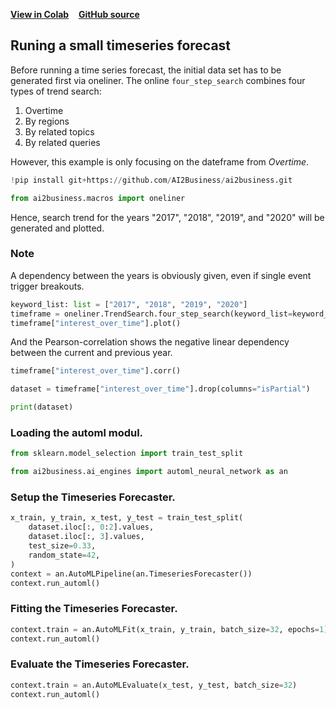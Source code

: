 [**View in Colab**](https://colab.research.google.com/github/ai2business/ai2business/blob/main/docs/ipynb/timeseries_forecast_tutorial.ipynb)   &nbsp; &nbsp;[**GitHub source**](https://github.com/ai2business/ai2business/blob/main/docs/tutorials/timeseries_forecast_tutorial.py)

## Runing a small timeseries forecast

Before running a time series forecast, the initial data set has to be generated first via oneliner. The online `four_step_search` combines four types of trend search:

1. Overtime
2. By regions
3. By related topics
4. By related queries

However, this example is only focusing on the dateframe from *Overtime*.



```python
!pip install git+https://github.com/AI2Business/ai2business.git

```


```python
from ai2business.macros import oneliner

```

Hence, search trend for the years "2017", "2018", "2019", and "2020" will be generated and plotted.

### Note

A dependency between the years is obviously given, even if single event trigger breakouts.



```python
keyword_list: list = ["2017", "2018", "2019", "2020"]
timeframe = oneliner.TrendSearch.four_step_search(keyword_list=keyword_list)
timeframe["interest_over_time"].plot()

```

And the Pearson-correlation shows the negative linear dependency between the current and previous year.



```python
timeframe["interest_over_time"].corr()

dataset = timeframe["interest_over_time"].drop(columns="isPartial")

print(dataset)

```

### Loading the automl modul.



```python
from sklearn.model_selection import train_test_split

from ai2business.ai_engines import automl_neural_network as an

```

### Setup the Timeseries Forecaster.



```python
x_train, y_train, x_test, y_test = train_test_split(
    dataset.iloc[:, 0:2].values,
    dataset.iloc[:, 3].values,
    test_size=0.33,
    random_state=42,
)
context = an.AutoMLPipeline(an.TimeseriesForecaster())
context.run_automl()

```

### Fitting the Timeseries Forecaster.



```python
context.train = an.AutoMLFit(x_train, y_train, batch_size=32, epochs=1)
context.run_automl()

```

### Evaluate the Timeseries Forecaster.



```python
context.train = an.AutoMLEvaluate(x_test, y_test, batch_size=32)
context.run_automl()

```

